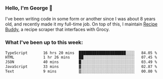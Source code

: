 ### Hello, I'm George 👋

I've been writing code in some form or another since I was about 8 years old, and recently made it my full-time job. On top of this, I maintain [Recipe Buddy](https://github.com/georgegebbett/recipe-buddy), a recipe scraper that interfaces with Grocy.  

<!--
**georgegebbett/georgegebbett** is a ✨ _special_ ✨ repository because its `README.md` (this file) appears on your GitHub profile.

Here are some ideas to get you started:

- 🔭 I’m currently working on ...
- 🌱 I’m currently learning ...
- 👯 I’m looking to collaborate on ...
- 🤔 I’m looking for help with ...
- 💬 Ask me about ...
- 📫 How to reach me: ...
- 😄 Pronouns: ...
- ⚡ Fun fact: ...
-->

### What I've been up to this week:
<!--START_SECTION:waka-->

```txt
TypeScript       16 hrs 20 mins  █████████████████████░░░░   84.05 %
HTML             1 hr 26 mins    ██░░░░░░░░░░░░░░░░░░░░░░░   07.45 %
JSON             40 mins         █░░░░░░░░░░░░░░░░░░░░░░░░   03.49 %
JavaScript       33 mins         ▓░░░░░░░░░░░░░░░░░░░░░░░░   02.87 %
Text             9 mins          ▒░░░░░░░░░░░░░░░░░░░░░░░░   00.80 %
```

<!--END_SECTION:waka-->
